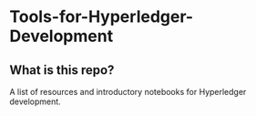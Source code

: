 # Tools-for-Hyperledger-Development
## What is this repo?
A list of resources and introductory notebooks for Hyperledger development.
